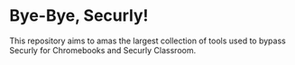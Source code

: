 # Bye-Bye, Securly!
This repository aims to amas the largest collection of tools used to bypass Securly for Chromebooks and Securly Classroom.